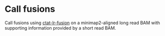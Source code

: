 # Call fusions

Call fusions using [ctat-lr-fusion](https://github.com/TrinityCTAT/CTAT-LR-fusion/wiki) on a minimap2-aligned long read BAM with supporting information provided by a short read BAM.

